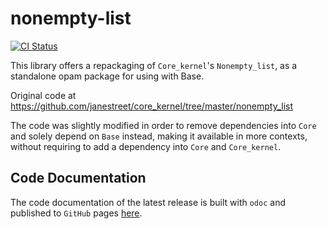# nonempty-list

[![CI Status](https://github.com/mbarbin/nonempty-list/workflows/ci/badge.svg)](https://github.com/mbarbin/nonempty-list/actions/workflows/ci.yml)

This library offers a repackaging of `Core_kernel`'s `Nonempty_list`, as a standalone opam package for using with Base.

Original code at https://github.com/janestreet/core_kernel/tree/master/nonempty_list

The code was slightly modified in order to remove dependencies into `Core` and solely depend on `Base` instead, making it available in more contexts, without requiring to add a dependency into `Core` and `Core_kernel`.

## Code Documentation

The code documentation of the latest release is built with `odoc` and published to `GitHub` pages [here](https://mbarbin.github.io/nonempty-list).
